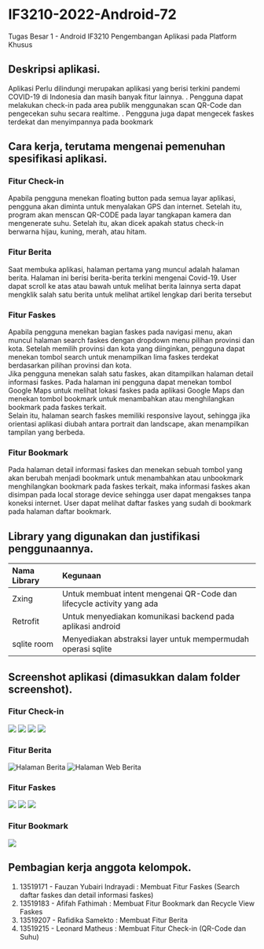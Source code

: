 # IF3210-2022-Android-72

Tugas Besar 1 - Android
IF3210 Pengembangan Aplikasi pada Platform Khusus

## Deskripsi aplikasi.
Aplikasi Perlu dilindungi merupakan aplikasi yang berisi terkini pandemi COVID-19 di Indonesia dan masih banyak fitur lainnya. . Pengguna dapat melakukan check-in pada area publik menggunakan scan QR-Code dan pengecekan suhu secara realtime. . Pengguna juga dapat mengecek faskes terdekat dan menyimpannya pada bookmark
## Cara kerja, terutama mengenai pemenuhan spesifikasi aplikasi.
### Fitur Check-in
Apabila pengguna menekan floating button pada semua layar aplikasi, pengguna akan diminta untuk menyalakan GPS dan internet. Setelah itu, program akan menscan QR-CODE pada layar tangkapan kamera dan mengenerate suhu. Setelah itu, akan dicek apakah status check-in berwarna hijau, kuning, merah, atau hitam.
### Fitur Berita
Saat membuka aplikasi, halaman pertama yang muncul adalah halaman berita. Halaman ini berisi berita-berita terkini mengenai Covid-19. User dapat scroll ke atas atau bawah untuk melihat berita lainnya serta dapat mengklik salah satu berita untuk melihat artikel lengkap dari berita tersebut
### Fitur Faskes
Apabila pengguna menekan bagian faskes pada navigasi menu, akan muncul halaman search faskes dengan dropdown menu pilihan provinsi dan kota. Setelah memilih provinsi dan kota yang diinginkan, pengguna dapat menekan tombol search untuk menampilkan lima faskes terdekat berdasarkan pilihan provinsi dan kota. </br>
Jika pengguna menekan salah satu faskes, akan ditampilkan halaman detail informasi faskes. Pada halaman ini pengguna dapat menekan tombol Google Maps untuk melihat lokasi faskes pada aplikasi Google Maps dan menekan tombol bookmark untuk menambahkan atau menghilangkan bookmark pada faskes terkait. </br>
Selain itu, halaman search faskes memiliki responsive layout, sehingga jika orientasi aplikasi diubah antara portrait dan landscape, akan menampilkan tampilan yang berbeda.
### Fitur Bookmark
Pada halaman detail informasi faskes dan menekan sebuah tombol yang akan berubah menjadi bookmark untuk menambahkan atau unbookmark menghilangkan bookmark pada faskes terkait, maka informasi faskes akan disimpan pada local storage device sehingga user dapat mengakses tanpa koneksi internet. User dapat melihat daftar faskes yang sudah di bookmark pada halaman daftar bookmark.
## Library yang digunakan dan justifikasi penggunaannya.
| Nama Library | Kegunaan
| :--   | :------ |
| Zxing | Untuk membuat intent mengenai QR-Code dan lifecycle activity yang ada |
| Retrofit | Untuk menyediakan komunikasi backend pada aplikasi android |
| sqlite room | Menyediakan abstraksi layer untuk mempermudah operasi sqlite |
## Screenshot aplikasi (dimasukkan dalam folder screenshot).
### Fitur Check-in
![](./assets/md-checkin-black.jpg)
![](./assets/md-checkin-green.jpg)
![](./assets/md-checkin-red.jpg)
![](./assets/md-checkin-yellow.jpg)
### Fitur Berita
![Halaman Berita](./assets/md-berita.png)
![Halaman Web Berita](./assets/md-beritaWeb.png)
### Fitur Faskes
![](./assets/md-faskes.jpg)
![](./assets/md-faskes-land.jpg)
![](./assets/md-detailfaskes.jpg)
### Fitur Bookmark
![](./assets/md-bookmark.jpg)
## Pembagian kerja anggota kelompok.
1. 13519171 - Fauzan Yubairi Indrayadi : Membuat Fitur Faskes (Search daftar faskes dan detail informasi faskes)
2. 13519183 - Afifah Fathimah : Membuat Fitur Bookmark dan Recycle View Faskes
3. 13519207 - Rafidika Samekto : Membuat Fitur Berita
4. 13519215 - Leonard Matheus : Membuat Fitur Check-in (QR-Code dan Suhu)
